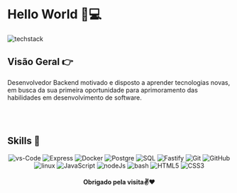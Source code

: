 <!--Title -->
# Hello World 👋💻

<!-- Background -->

![techstack](https://user-images.githubusercontent.com/52347812/137624699-ce6bb7ee-eb84-46f1-ac69-c4b78b22db90.png)

<!-- Introduction -->

## **Visão Geral 👉**

<p>Desenvolvedor Backend motivado e disposto a aprender tecnologias novas, em busca da sua
primeira oportunidade para aprimoramento das habilidades em desenvolvimento de software.</p>

<br><br>


## **Skills 🚀**

<p align="center">
<img src="https://img.shields.io/badge/VS%20Code-007ACC?style=for-the-badge&logo=visual-studio-code&logoColor=white" alt="vs-Code"/>
<img src="https://img.shields.io/badge/Express-000000?style=for-the-badge&logo=express&logoColor=white" alt="Express"/>
<img src="https://img.shields.io/badge/Docker-2496ED?style=for-the-badge&logo=docker&logoColor=white" alt="Docker"/>
<img src="https://img.shields.io/badge/PostgreSQL-336791?style=for-the-badge&logo=postgresql&logoColor=white" alt="Postgre"/>
<img src="https://img.shields.io/badge/SQL-CC2927?style=for-the-badge&logo=postgresql&logoColor=white" alt="SQL"/>
<img src="https://img.shields.io/badge/Fastify-202020?style=for-the-badge&logo=fastify&logoColor=white" alt="Fastify"/>
<img src="https://img.shields.io/badge/GIT-E44C30?style=for-the-badge&logo=git&logoColor=white" alt="Git"/>
<img src="https://img.shields.io/badge/GitHub-100000?style=for-the-badge&logo=github&logoColor=white" alt="GitHub"/>
<img src="https://img.shields.io/badge/Linux-FCC624?style=for-the-badge&logo=linux&logoColor=black" alt="linux"/>
<img src="https://img.shields.io/badge/JavaScript-F7DF1E?style=for-the-badge&logo=JavaScript&logoColor=white" alt="JavaScript"/>
<img src="https://img.shields.io/badge/Node.js-339933?style=for-the-badge&logo=nodedotjs&logoColor=white" alt="nodeJs"/>
<img src="https://img.shields.io/badge/Bash-4EAA25?style=for-the-badge&logo=gnu-bash&logoColor=white" alt="bash"/>
<img src="https://img.shields.io/badge/HTML5-E34F26?style=for-the-badge&logo=HTML5&logoColor=white" alt="HTML5"/>
<img src="https://img.shields.io/badge/CSS3-1572B6?style=for-the-badge&logo=CSS3&logoColor=white" alt="CSS3"/>
</p>

<h4 align="center">Obrigado pela visita✌️❤️</h4>


